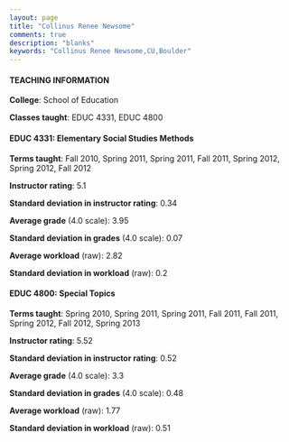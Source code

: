 ```yaml
---
layout: page
title: "Collinus Renee Newsome" 
comments: true
description: "blanks"
keywords: "Collinus Renee Newsome,CU,Boulder"
---
```

<head>
<script src="https://ajax.googleapis.com/ajax/libs/jquery/2.1.3/jquery.min.js"></script>
<script src="https://dl.dropboxusercontent.com/s/pc42nxpaw1ea4o9/highcharts.js?dl=0"></script>
<!-- <script src="../assets/js/highcharts.js"></script> -->
<style type="text/css">@font-face {
	font-family: "Bebas Neue";
	src: url(https://www.filehosting.org/file/details/544349/BebasNeue Regular.otf) format("opentype");
	}
	h1.Bebas { 
		font-family: "Bebas Neue", Verdana, Tahoma;
	}
</style>
</head>
	   
#### TEACHING INFORMATION

**College**: School of Education

**Classes taught**: EDUC 4331, EDUC 4800

#### EDUC 4331: Elementary Social Studies Methods

**Terms taught**: Fall 2010, Spring 2011, Spring 2011, Fall 2011, Spring 2012, Spring 2012, Fall 2012

**Instructor rating**: 5.1

**Standard deviation in instructor rating**: 0.34

**Average grade** (4.0 scale): 3.95

**Standard deviation in grades** (4.0 scale): 0.07

**Average workload** (raw): 2.82

**Standard deviation in workload** (raw): 0.2

#### EDUC 4800: Special Topics

**Terms taught**: Spring 2010, Spring 2011, Spring 2011, Fall 2011, Fall 2011, Spring 2012, Fall 2012, Spring 2013

**Instructor rating**: 5.52

**Standard deviation in instructor rating**: 0.52

**Average grade** (4.0 scale): 3.3

**Standard deviation in grades** (4.0 scale): 0.48

**Average workload** (raw): 1.77

**Standard deviation in workload** (raw): 0.51

